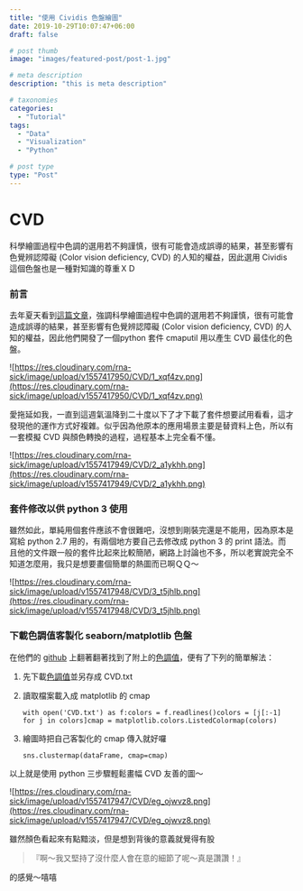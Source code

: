 ```yaml
---
title: "使用 Cividis 色盤繪圖"
date: 2019-10-29T10:07:47+06:00
draft: false

# post thumb
image: "images/featured-post/post-1.jpg"

# meta description
description: "this is meta description"

# taxonomies
categories:
  - "Tutorial"
tags:
  - "Data"
  - "Visualization"
  - "Python"

# post type
type: "Post"
---
```


# CVD

科學繪圖過程中色調的選用若不夠謹慎，很有可能會造成誤導的結果，甚至影響有色覺辨認障礙 (Color vision deficiency, CVD) 的人知的權益，因此選用 Cividis 這個色盤也是一種對知識的尊重ＸＤ

### 前言

去年夏天看到[這篇文章](https://doi.org/10.1371/journal.pone.0199239)，強調科學繪圖過程中色調的選用若不夠謹慎，很有可能會造成誤導的結果，甚至影響有色覺辨認障礙 (Color vision deficiency, CVD) 的人知的權益，因此他們開發了一個python 套件 cmaputil 用以產生 CVD 最佳化的色盤。

![https://res.cloudinary.com/rna-sick/image/upload/v1557417950/CVD/1_xqf4zv.png](https://res.cloudinary.com/rna-sick/image/upload/v1557417950/CVD/1_xqf4zv.png)

愛拖延如我，一直到這週氣溫降到二十度以下了才下載了套件想要試用看看，這才發現他的運作方式好複雜。似乎因為他原本的應用場景主要是替資料上色，所以有一套模擬 CVD 與顏色轉換的過程，過程基本上完全看不懂。

![https://res.cloudinary.com/rna-sick/image/upload/v1557417949/CVD/2_a1ykhh.png](https://res.cloudinary.com/rna-sick/image/upload/v1557417949/CVD/2_a1ykhh.png)

### 套件修改以供 python 3 使用

雖然如此，單純用個套件應該不會很難吧，沒想到剛裝完還是不能用，因為原本是寫給 python 2.7 用的，有兩個地方要自己去修改成 python 3 的 print 語法。而且他的文件跟一般的套件比起來比較簡陋，網路上討論也不多，所以老實說完全不知道怎麼用，我只是想要畫個簡單的熱圖而已啊ＱＱ～

![https://res.cloudinary.com/rna-sick/image/upload/v1557417948/CVD/3_t5jhlb.png](https://res.cloudinary.com/rna-sick/image/upload/v1557417948/CVD/3_t5jhlb.png)

### 下載色調值客製化 seaborn/matplotlib 色盤

在他們的 [github](https://github.com/pnnl/cmaputil) 上翻著翻著找到了附上的[色調值](https://github.com/pnnl/cmaputil/blob/master/colormaps/cividisHexValues.txt)，便有了下列的簡單解法：

1. 先下載[色調值](https://github.com/pnnl/cmaputil/blob/master/colormaps/cividisHexValues.txt)並另存成 CVD.txt
2. 讀取檔案載入成 matplotlib 的 cmap

    ```
    with open('CVD.txt') as f:colors = f.readlines()colors = [j[:-1] for j in colors]cmap = matplotlib.colors.ListedColormap(colors)
    ```

3. 繪圖時把自己客製化的 cmap 傳入就好囉

    ```
    sns.clustermap(dataFrame, cmap=cmap)
    ```

以上就是使用 python 三步驟輕鬆畫幅 CVD 友善的圖～

![https://res.cloudinary.com/rna-sick/image/upload/v1557417947/CVD/eg_ojwvz8.png](https://res.cloudinary.com/rna-sick/image/upload/v1557417947/CVD/eg_ojwvz8.png)

雖然顏色看起來有點黯淡，但是想到背後的意義就覺得有股

> 『啊～我又堅持了沒什麼人會在意的細節了呢～真是讚讚！』

的感覺～嘻嘻

